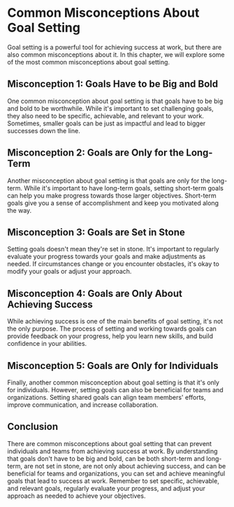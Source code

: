 Common Misconceptions About Goal Setting
=================================================================

Goal setting is a powerful tool for achieving success at work, but there are also common misconceptions about it. In this chapter, we will explore some of the most common misconceptions about goal setting.

Misconception 1: Goals Have to be Big and Bold
----------------------------------------------

One common misconception about goal setting is that goals have to be big and bold to be worthwhile. While it's important to set challenging goals, they also need to be specific, achievable, and relevant to your work. Sometimes, smaller goals can be just as impactful and lead to bigger successes down the line.

Misconception 2: Goals are Only for the Long-Term
-------------------------------------------------

Another misconception about goal setting is that goals are only for the long-term. While it's important to have long-term goals, setting short-term goals can help you make progress towards those larger objectives. Short-term goals give you a sense of accomplishment and keep you motivated along the way.

Misconception 3: Goals are Set in Stone
---------------------------------------

Setting goals doesn't mean they're set in stone. It's important to regularly evaluate your progress towards your goals and make adjustments as needed. If circumstances change or you encounter obstacles, it's okay to modify your goals or adjust your approach.

Misconception 4: Goals are Only About Achieving Success
-------------------------------------------------------

While achieving success is one of the main benefits of goal setting, it's not the only purpose. The process of setting and working towards goals can provide feedback on your progress, help you learn new skills, and build confidence in your abilities.

Misconception 5: Goals are Only for Individuals
-----------------------------------------------

Finally, another common misconception about goal setting is that it's only for individuals. However, setting goals can also be beneficial for teams and organizations. Setting shared goals can align team members' efforts, improve communication, and increase collaboration.

Conclusion
----------

There are common misconceptions about goal setting that can prevent individuals and teams from achieving success at work. By understanding that goals don't have to be big and bold, can be both short-term and long-term, are not set in stone, are not only about achieving success, and can be beneficial for teams and organizations, you can set and achieve meaningful goals that lead to success at work. Remember to set specific, achievable, and relevant goals, regularly evaluate your progress, and adjust your approach as needed to achieve your objectives.
